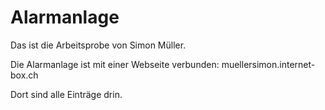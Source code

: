 # Alarmanlage

Das ist die Arbeitsprobe von Simon Müller.

Die Alarmanlage ist mit einer Webseite verbunden:
muellersimon.internet-box.ch

Dort sind alle Einträge drin.
